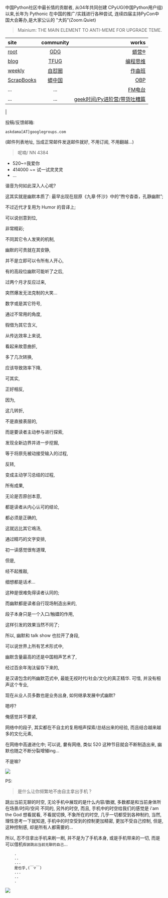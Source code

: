 中国Python社区中最长情的贡献者, 从04年共同创建 CPyUG(中国Python用户组)以来,长年为 Pythonic 在中国的推广/实践进行各种尝试, 连续四届主持PyCon中国大会筹办,是大家公认的 "大妈"(Zoom.Quiet)

> Mainium: THE MAIN ELEMENT TO ANTI-MEME FOR UPGRADE TEME.

| site | community | works |
| :-----| :----: | ----: |
| [root](http://zoomquiet.io/) | [GDG](https://blog.zhgdg.org/) | [蟒营®](https://doc.101.camp/) |
| [blog](https://blog.zoomquiet.io/pages/zoomquiet.html) | [TFUG](http://zh.tfug.world/) | [编程思维](https://py.101.camp/) |
| [weekly](http://weekly.pychina.org/) | [自怼圈](https://du.101.camp/) | [作曲班](https://mu.101.camp/) |
| [ScrapBooks](https://zoomquiet.io/collection.html) | [蟒中国](https://pychina.org/) | [OBP](https://zoomquiet.io/obp/index.html) |
| ... | ... | [FM电台](https://fm.101.camp/) |
| ... | ... | [geek时间/Py进阶营/带货吐糟篇](https://fm.101.camp/2020/geek2py-dama.html) 
 |


投稿/反馈邮箱:

    askdama[AT]googlegroups.com

(邮件列表地址, 
当成正常邮件发送邮件就好, 不用订阅, 不用翻越...)


> ​呢喃/ NN 4384




- 520~=我爱你
- 414000 ~= 试一试灵灵灵
- ...

谐音为何如此深入人心呢?

这其实就是幽默本质了:
最早出现在屈原《九章·怀沙》中的“煦兮杳杳，孔静幽默”;

不过近代才复用为 Humor 的音译上;

可以说创意到位,

非常精彩;

不同其它令人发笑的机制,

幽默的可贵就在其安静,

并不是立即可以令所有人开心,

有的高段位幽默可能听了之后,

过两个月才反应过来,

突然爆发无法克制的大笑...

数字或是其它符号,

通过不常用的角度,

徦借为其它含义,

从传达效率上来说,

看起来故意曲折,

多了几次转换,

应该导致效率下降,

可其实,

正好相反,

因为,

这几转折,

不是直接表层的,

而是要读者主动参与进行探索,

发现全新边界并进一步挖掘,

等于将原先被动接受输入的过程,

反转,

变成主动学习总结的过程,

所有成果,

无论是否原创本意,

都是读者从内心认可的结论,

都必须是正确的,

这就远比其它鳮汤,

通过精巧的文字安排,

初一读感觉很有道理,

但是,

经不起推敲,

细想都是话术...

这种是很难免得读者认同的;

而幽默都是读者自行现场制造出来的,

段子本身只是一个入口/触媒的作用,

这样引发的效果当然不同了;


所以, 
幽默和 talk show 也拉开了身段,

可以说世界上所有艺术形式中,

幽默含量最高的还是中国相声艺术了,

经过百余年淘汰留存下来的,

是汉语包含的所幽默范式中,
最能无视时代/社会/文化的真正精华.
可惜,
并没有相声这个专业,

现在从业人员多数也是业务出身,
如何继承发展中式幽默?

嗯哼?

俺感觉并不要紧,

网络中的段子,
其实都在不自主的复用相声探索/总结出来的经验,
而且结合越来越多的文化元素,

在网络中高速进化中;
可以说,
嘦有网络,
类似 520 这种节目就会不断制造出来,
幽默也随之不断分裂增殖ing...



不是嘛?




![](http://ydlj.zoomquiet.top/ipic/2021-05-19-zq42-today-card-2105.020.jpeg)



PS:
> 是什么让你频繁地不由自主拿出手机？

跳出当前无聊的时空,
无论手机中展现的是什么内容/数据,
多数都是和当前身体所在场景/时间/空间 不同的,
另外的时空,
而且, 手机中的时空给我们的感觉是
i'am the God
想看就看, 不看就切换,
不象所在的时空, 几乎一切都受到各种制约,
当然,
理性思考一下就知道,
手机中的时空受到的控制更加精密, 更加不受自己控制,
但是, 这种控制感,
却是所有人都需要的...

所以, 
忍不住拿出手机来刷一刷,
并不是为了手机本身, 或是手机带来的一切,
而是可以借机`假装跳出当前无聊的自己`...



```
    .
    ..
    ...
    是也乎,(￣▽￣)
    ...
    ..
    .
```


![](http://ydlj.zoomquiet.top/ipic/2021-04-30-210411DU21.4zip.jpg)

